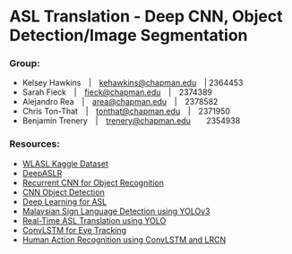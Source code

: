 # ASL Translation - Deep CNN, Object Detection/Image Segmentation

### Group: 
* Kelsey Hawkins&emsp;|&emsp;kehawkins@chapman.edu&emsp;| 2364453
* Sarah Fieck&emsp;|&emsp;fieck@chapman.edu&emsp;|&emsp;2374389
* Alejandro Rea&emsp;|&emsp;area@chapman.edu&emsp;|&emsp;2378582
* Chris Ton-That&emsp;|&emsp;tonthat@chapman.edu&emsp;|&emsp;2371950
* Benjamin Trenery&emsp;|&emsp;trenery@chapman.edu&emsp;&emsp;2354938


### Resources: 
* [WLASL Kaggle Dataset](https://www.kaggle.com/datasets/risangbaskoro/wlasl-processed/data)
* [DeepASLR](https://doi.org/10.1016/j.cmpbup.2021.100048)
* [Recurrent CNN for Object Recognition](https://doi.org/10.1109/CVPR.2015.7298958)
* [CNN Object Detection](https://doi.org/10.1109/ATSIP55956.2022.9805931)
* [Deep Learning for ASL](https://doi.org/10.3390/s23187970)
* [Malaysian Sign Language Detection using YOLOv3](https://doi.org/10.35940/ijrte.b1102.0982s1119)
* [Real-Time ASL Translation using YOLO](https://doi.org/10.3390/electronics10091035)
* [ConvLSTM for Eye Tracking](https://ieeexplore.ieee.org/document/10389062)
* [Human Action Recognition using ConvLSTM and LRCN](10.1109/C2I659362.2023.10430885)

